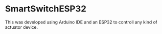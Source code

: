 # SmartSwitchESP32
This was developed using Arduino IDE and an ESP32 to controll any kind of actuator device.
